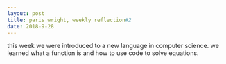 ```yaml
---
layout: post
title: paris wright, weekly reflection#2
date: 2018-9-28
---
```


this week we were introduced to a new language in computer science. we learned what a function is and how to use code to solve equations.
